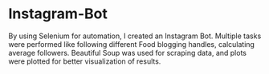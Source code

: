 # Instagram-Bot
By using Selenium for automation, I created an Instagram Bot. Multiple tasks were performed like following different Food blogging handles, calculating average followers. Beautiful Soup was used for scraping data, and plots were plotted for better visualization of results. 
